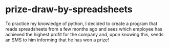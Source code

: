 # prize-draw-by-spreadsheets
To practice my knowledge of python, I decided to create a program that reads spreadsheets from a few months ago and sees which employee has achieved the highest profit for the company and, upon knowing this, sends an SMS to him informing that he has won a prize!
